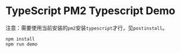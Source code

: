 TypeScript PM2 Typescript Demo
===========================

注意：需要使用当前安装的`pm2`安装`typescript`才行，见`postinstall`。

```
npm install
npm run demo
```
